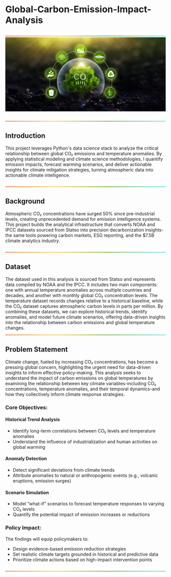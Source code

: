 # Global-Carbon-Emission-Impact-Analysis
![--](https://github.com/Petkofi/Netflix-Content-Analysis-A-Comprehensive-Intelligence-Framework-for-Data-Driven-Decisions/blob/main/divider.png)
![Carbon Emission Impact Analysis](https://github.com/Petkofi/Global-Carbon-Emission-Impact-Analysis/blob/main/carbon-emission-hero.png)

![--](https://github.com/Petkofi/Netflix-Content-Analysis-A-Comprehensive-Intelligence-Framework-for-Data-Driven-Decisions/blob/main/divider.png)

## Introduction  
This project leverages Python's data science stack to analyze the critical relationship between global CO₂ emissions and temperature anomalies. By applying statistical modeling and climate science methodologies, I quantify emission impacts, forecast warming scenarios, and deliver actionable insights for climate mitigation strategies, turning atmospheric data into actionable climate intelligence.

![--](https://github.com/Petkofi/Netflix-Content-Analysis-A-Comprehensive-Intelligence-Framework-for-Data-Driven-Decisions/blob/main/divider.png)

## Background
Atmospheric CO₂ concentrations have surged 50% since pre-industrial levels, creating unprecedented demand for emission intelligence systems. This project builds the analytical infrastructure that converts NOAA and IPCC datasets sourced from Statso into precision decarbonization insights-the same tools powering carbon markets, ESG reporting, and the $7.5B climate analytics industry.

![--](https://github.com/Petkofi/Netflix-Content-Analysis-A-Comprehensive-Intelligence-Framework-for-Data-Driven-Decisions/blob/main/divider.png)

## Dataset
The dataset used in this analysis is sourced from Statso and represents data compiled by NOAA and the IPCC. It includes two main components: one with annual temperature anomalies across multiple countries and decades, and another with monthly global CO₂ concentration levels. The temperature dataset records changes relative to a historical baseline, while the CO₂ dataset captures atmospheric carbon levels in parts per million. By combining these datasets, we can explore historical trends, identify anomalies, and model future climate scenarios, offering data-driven insights into the relationship between carbon emissions and global temperature changes.
![--](https://github.com/Petkofi/Netflix-Content-Analysis-A-Comprehensive-Intelligence-Framework-for-Data-Driven-Decisions/blob/main/divider.png)

## Problem Statement
Climate change, fueled by increasing CO₂ concentrations, has become a pressing global concern, highlighting the urgent need for data-driven insights to inform effective policy-making.
This analysis seeks to understand the impact of carbon emissions on global temperatures by examining the relationship between key climate variables-including CO₂ concentrations, temperature anomalies, and their temporal dynamics-and how they collectively inform climate response strategies.

### Core Objectives:
#### Historical Trend Analysis
- Identify long-term correlations between CO₂ levels and temperature anomalies
- Understand the influence of industrialization and human activities on global warming

#### Anomaly Detection
- Detect significant deviations from climate trends
- Attribute anomalies to natural or anthropogenic events (e.g., volcanic eruptions, emission surges)

#### Scenario Simulation
- Model “what-if” scenarios to forecast temperature responses to varying CO₂ levels
- Quantify the potential impact of emission increases or reductions

### Policy Impact:
The findings will equip policymakers to:
- Design evidence-based emission reduction strategies
- Set realistic climate targets grounded in historical and predictive data
- Prioritize climate actions based on high-impact intervention points

![--](https://github.com/Petkofi/Netflix-Content-Analysis-A-Comprehensive-Intelligence-Framework-for-Data-Driven-Decisions/blob/main/divider.png)
